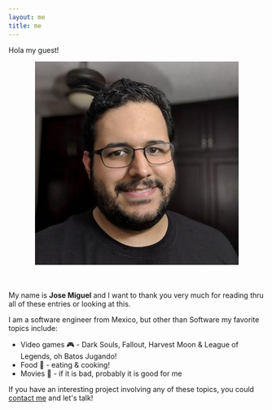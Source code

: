 ```yaml
---
layout: me
title: me
---
```


Hola my guest!

<div style="text-align: center;">
    <img class="me" src="/assets/img/me.jpg" />
</div>

<br/>
<br/>

My name is **Jose Miguel** and I want to thank you very much for reading thru all of these entries or looking at this.

I am a software engineer from Mexico, but other than Software my favorite topics include:

- Video games 🎮 - Dark Souls, Fallout, Harvest Moon & League of Legends, oh Batos Jugando!
- Food 🍴 - eating & cooking!
- Movies 🎥 - if it is bad, probably it is good for me

If you have an interesting project involving any of these topics, you could <a href="mailto:jmsalcidoaguilar@gmail.com">contact me</a> and let's talk!